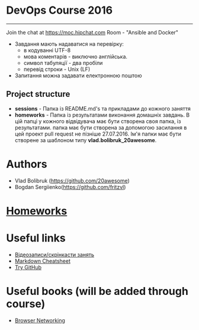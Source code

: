 # DevOps Course 2016

--------------------

Join the chat at https://moc.hipchat.com Room -  "Ansible and Docker"

 * Завдання мають надаватися на перевірку:
   * в кодуванні UTF-8
   * мова коментарів - виключно англійська.
   * символ табуляції - два пробіли
   * перевід строки - Unix (LF)
 * Запитання можна задавати електронною поштою


Project structure
----------------------
 * <b>sessions</b> - Папка із README.md's та прикладами до кожного заняття
 * <b>homeworks</b> - Папка із результатами виконання домашніх завдань. В цій папці у кожного відвідувача має
  бути створена своя папка, із результатами. папка має бути створена за допомогою засилання в цей
  проект pull request не пізніше 27.07.2016. Ім'я папки має бути створене за шаблоном типу <b>vlad.bolibruk_20awesome</b>.


# Authors
 * Vlad Bolibruk (https://github.com/20awesome)
 * Bogdan Sergiienko(https://github.com/fritzvl)


# [Homeworks](https://github.com/20awesome/devops-crash-course-2016/issues/1)  


# Useful links
 * [Відеозаписи/скрінкасти занять](https://www.youtube.com/playlist?list=PL7Tk1QIFIqKqGFFKgJ9xQ9JgNsX9Ar3g_ "DevOps Course 2016")
 * [Markdown Cheatsheet](https://github.com/adam-p/markdown-here/wiki/Markdown-Cheatsheet "Markdown Cheatsheet")
 * [Try GitHub](https://try.github.io)
# Useful books (will be added through course)
 * [Browser Networking](https://hpbn.co)

